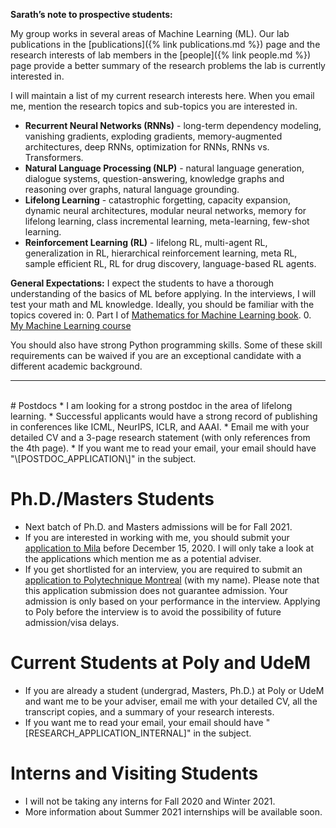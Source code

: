 **Sarath’s note to prospective students:**

My group works in several areas of Machine Learning (ML). Our lab publications in the [publications]({% link publications.md %}) page and the research interests of lab members in the [people]({% link people.md %}) page provide a better summary of the research problems the lab is currently interested  in.

I will maintain a list of my current research interests here. When you email me, mention the research topics and sub-topics you are interested in.
* **Recurrent Neural Networks (RNNs)** - long-term dependency modeling, vanishing gradients, exploding gradients, memory-augmented architectures, deep RNNs, optimization for RNNs, RNNs vs. Transformers.
* **Natural Language Processing (NLP)** - natural language generation, dialogue systems, question-answering, knowledge graphs and reasoning over graphs, natural language grounding.
* **Lifelong Learning** - catastrophic forgetting, capacity expansion, dynamic neural architectures, modular neural networks, memory for lifelong learning, class incremental learning, meta-learning, few-shot learning.
* **Reinforcement Learning (RL)** - lifelong RL, multi-agent RL, generalization in RL, hierarchical reinforcement learning, meta RL, sample efficient RL, RL for drug discovery, language-based RL agents.

**General Expectations:**
I expect the students to have a thorough understanding of the basics of ML before applying. In the interviews, I will test your math and ML knowledge. Ideally, you should be familiar with the topics covered in:
0. Part I of [Mathematics for Machine Learning book](https://mml-book.github.io/).
0. [My Machine Learning course](https://www.youtube.com/watch?v=snYZF8Dzuwo&list=PLImtCgowF_ET0mi-AmmqQ0SIJUpWYaIOr)

You should also have strong Python programming skills. Some of these skill requirements can be waived if you are an exceptional candidate with a different academic background.

---

<br>  
# Postdocs
* I am looking for a strong postdoc in the area of lifelong learning.
* Successful applicants would have a strong record of publishing in conferences like ICML, NeurIPS, ICLR, and AAAI.
* Email me with your detailed CV and a 3-page research statement (with only references from the 4th page).
* If you want me to read your email, your email should have "\[POSTDOC_APPLICATION\]" in the subject.

# Ph.D./Masters Students
* Next batch of Ph.D. and Masters admissions will be for Fall 2021.
* If you are interested in working with me, you should submit your [application to Mila](https://mila.quebec/en/cours/admission/) before December 15, 2020. I will only take a look at the applications which mention me as a potential adviser.
* If you get shortlisted for an interview, you are required to submit an [application to Polytechnique Montreal](https://admission.polymtl.ca/admission-main-web/pages/admission-dashboard.xhtml) (with my name). Please note that this application submission does not guarantee admission. Your admission is only based on your performance in the interview. Applying to Poly before the interview is to avoid the possibility of future admission/visa delays.

# Current Students at Poly and UdeM
* If you are already a student (undergrad, Masters, Ph.D.) at Poly or UdeM and want me to be your adviser, email me with your detailed CV, all the transcript copies, and a summary of your research interests.
* If you want me to read your email, your email should have "\[RESEARCH_APPLICATION_INTERNAL\]" in the subject.

# Interns and Visiting Students
* I will not be taking any interns for Fall 2020 and Winter 2021.
* More information about Summer 2021 internships will be available soon.
